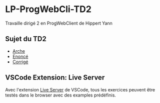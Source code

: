 # LP-ProgWebCli-TD2

Travaille dirigé 2 en ProgWebClient de Hippert Yann

## Sujet du TD2

- [Arche](https://arche.univ-lorraine.fr/mod/url/view.php?id=938098)
- [Enoncé](https://lpsil.iutmetz.univ-lorraine.fr/cours_js/sujet_td2.html)
- [Corrigé](https://arche.univ-lorraine.fr/mod/resource/view.php?id=948481)

## VSCode Extension: Live Server

Avec l'extension [Live Server](https://marketplace.visualstudio.com/items?itemName=ritwickdey.LiveServer) de VSCode,
tous les exercices peuvent être testés dans le browser avec des examples prédéfinis.
